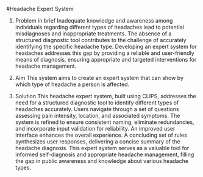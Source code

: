 #Headache Expert System

1. Problem in brief
Inadequate knowledge and awareness among individuals regarding different types of 
headaches lead to potential misdiagnoses and inappropriate treatments. The absence of a 
structured diagnostic tool contributes to the challenge of accurately identifying the specific 
headache type. Developing an expert system for headaches addresses this gap by providing a 
reliable and user-friendly means of diagnosis, ensuring appropriate and targeted interventions 
for headache management.

2. Aim 
This system aims to create an expert system that can show by which type of headache 
a person is affected.

3. Solution
This headache expert system, built using CLIPS, addresses the need for a structured 
diagnostic tool to identify different types of headaches accurately. Users navigate through a set of 
questions assessing pain intensity, location, and associated symptoms. The system is refined to 
ensure consistent naming, eliminate redundancies, and incorporate input validation for reliability. 
An improved user interface enhances the overall experience. A concluding set of rules synthesizes 
user responses, delivering a concise summary of the headache diagnosis. This expert system serves 
as a valuable tool for informed self-diagnosis and appropriate headache management, filling the 
gap in public awareness and knowledge about various headache types.






